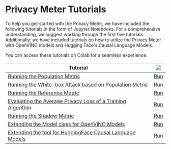 <!-- # Documentation  -->

# Privacy Meter Tutorials

To help you get started with the Privacy Meter, we have included the following tutorials in the form of Jupyter Notebooks. For a comprehensive understanding, we suggest working through the first five tutorials. Additionally, we have included tutorials on how to utilize the Privacy Meter with OpenVINO models and Hugging Face's Causal Language Models.

You can access these tutorials on Colab for a seamless experience.

| Tutorial                                                                                     | <img src="https://www.tensorflow.org/images/colab_logo_32px.png" />                                                                    |
| -------------------------------------------------------------------------------------------- | -------------------------------------------------------------------------------------------------------------------------------------- |
| [Running the Population Metric](population_metric.ipynb)                                     | [Run](https://colab.research.google.com/github/privacytrustlab/ml_privacy_meter/blob/master/tutorials/population_metric.ipynb)         |
| [Running the White-box Attack based on Population Metric](white_box_attack.ipynb)             | [Run](https://colab.research.google.com/github/privacytrustlab/ml_privacy_meter/blob/master/tutorials/white_box_attack.ipynb)           |
| [Running the Reference Metric](reference_metric.ipynb)                                       | [Run](https://colab.research.google.com/github/privacytrustlab/ml_privacy_meter/blob/master/tutorials/reference_metric.ipynb)          |
| [Evaluating the Average Privacy Loss of a Training Algorithm](avg_loss_training_algo.ipynb)  | [Run](https://colab.research.google.com/github/privacytrustlab/ml_privacy_meter/blob/master/tutorials/avg_loss_training_algo.ipynb)    |
| [Running the Shadow Metric ](shadow_metric.ipynb)                                            | [Run](https://colab.research.google.com/github/privacytrustlab/ml_privacy_meter/blob/master/tutorials/shadow_metric.ipynb)             |
| [Extending the Model class for OpenVINO Models](openvino_models.ipynb)                       | [Run](https://colab.research.google.com/github/privacytrustlab/ml_privacy_meter/blob/master/tutorials/openvino_models.ipynb)           |
| [Extending the tool for HuggingFace Causal Language Models](hf_causal_language_models.ipynb) | [Run](https://colab.research.google.com/github/privacytrustlab/ml_privacy_meter/blob/master/tutorials/hf_causal_language_models.ipynb) |
